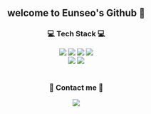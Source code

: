 
<div align="center">
<h2 align="center">welcome to Eunseo's Github 🚀</h2>
</div>


<!--내용-->
<h3 align="center">💻 Tech Stack 💻</h3>
<div align="center">
 <img src="https://img.shields.io/badge/Python-3776AB?style=flat-square&logo=Python&logoColor=white"/></a>
 <img src="https://img.shields.io/badge/Kotlin-7F52FF?style=flat-square&logo=Kotlin&logoColor=white"/></a>
   <img src="https://img.shields.io/badge/C++-00599C?style=flat-square&logo=c%2B%2B&logoColor=white"/>
</a>
 <img src="https://img.shields.io/badge/MySQL-4479A1?style=flat-square&logo=mysql&logoColor=white"/>
<br>
 <img src="https://img.shields.io/badge/Android Studio-3DDC84?style=flat-square&logo=Android Studio&logoColor=white"/></a>
 <img src="https://img.shields.io/badge/Jupyter-F37626?style=flat-square&logo=jupyter&logoColor=white"/></a>
 
 
</div>

<br>
 
<h3 align="center">💚 Contact me 💚</h3>
<div align="center">
 <a href="mailto:rmatj420@gmail.com">
  <img src="https://img.shields.io/badge/rmatj420@gmail.com-EA4335?style=flat-square&logo=Gmail&logoColor=white"/></a>

</div>

